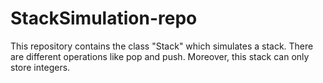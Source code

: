 # StackSimulation-repo

This repository contains the class "Stack" which simulates a stack. There are different operations
like pop and push. Moreover, this stack can only store integers.
